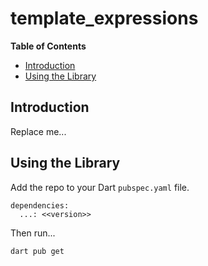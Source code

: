 # template_expressions

<!-- START doctoc generated TOC please keep comment here to allow auto update -->
<!-- DON'T EDIT THIS SECTION, INSTEAD RE-RUN doctoc TO UPDATE -->
**Table of Contents**

- [Introduction](#introduction)
- [Using the Library](#using-the-library)

<!-- END doctoc generated TOC please keep comment here to allow auto update -->

## Introduction

Replace me...

## Using the Library

Add the repo to your Dart `pubspec.yaml` file.

```
dependencies:
  ...: <<version>> 
```

Then run...
```
dart pub get
```

